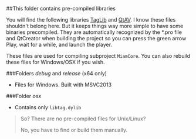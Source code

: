 ##This folder contains pre-compiled libraries

You will find the following libraries [TagLib](http://taglib.github.io/) and [QtAV](http://www.qtav.org/).
I know these files shouldn't belong here. But it keeps things way more simple to have some binaries precompiled. They are automatically recognized by the *.pro file and QtCreator when building the project so you can press the green arrow Play, wait for a while, and launch the player.

These files are used for compiling subproject `MiamCore`. You can also rebuild these files for Windows/OSX if you wish.

###Folders *debug* and *release* (x64 only)
- Files for Windows. Built with MSVC2013

###Folder *osx*
- Contains only `libtag.dylib`

> So? There are no pre-compiled files for Unix/Linux?
>
> No, you have to find or build them manually. 
